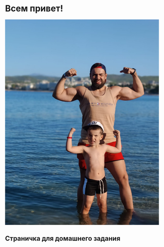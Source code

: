 # Всем привет!

![Изображение](/images/WhatsApp%20Image%202022-10-25%20at%2009.25.48.jpeg)

## Страничка для домашнего задания
